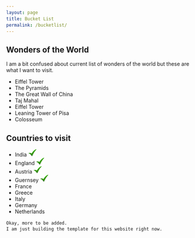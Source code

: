 ```yaml
---
layout: page
title: Bucket List
permalink: /bucketlist/
---
```


## Wonders of the World

I am a bit confused about current list of wonders of the world but these are what I want to visit.

- Eiffel Tower [](/images/tick-mark.png "Done")
- The Pyramids [](/images/tick-mark.png "Done")
- The Great Wall of China [](/images/tick-mark.png "Done")
- Taj Mahal [](/images/tick-mark.png "Done")
- Eiffel Tower [](/images/tick-mark.png "Done")
- Leaning Tower of Pisa [](/images/tick-mark.png "Done")
- Colosseum [](/images/tick-mark.png "Done")

## Countries to visit

- India ![](/images/tick-mark.png "Done")
- England ![](/images/tick-mark.png "Done")
- Austria ![](/images/tick-mark.png "Done")
- Guernsey ![](/images/tick-mark.png "Done")
- France [](/images/tick-mark.png "Done")
- Greece [](/images/tick-mark.png "Done")
- Italy [](/images/tick-mark.png "Done")
- Germany [](/images/tick-mark.png "Done")
- Netherlands [](/images/tick-mark.png "Done")

```
Okay, more to be added.
I am just building the template for this website right now.
```
